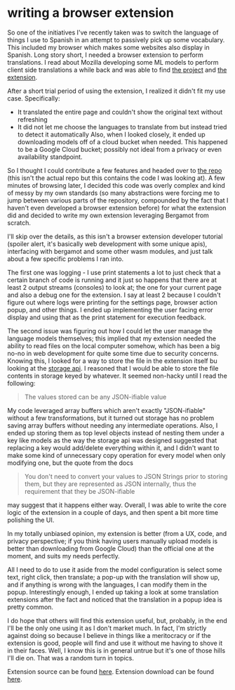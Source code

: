 # writing a browser extension

So one of the initiatives I've recently taken was to switch the language of things
I use to Spanish in an attempt to passively pick up some vocabulary. This included
my browser which makes some websites also display in Spanish. Long story short,
I needed a browser extension to perform translations. I read about Mozilla
developing some ML models to perform client side translations a while back and was
able to find [the project](https://browser.mt/) and [the extension](https://addons.mozilla.org/en-US/firefox/addon/firefox-translations/).

After a short trial period of using the extension, I realized it didn't fit my use
case. Specifically:
- It translated the entire page and couldn't show the original text without refreshing
- It did not let me choose the languages to translate from but instead tried to
  detect it automatically
Also, when I looked closely, it ended up downloading models off of a cloud bucket
when needed. This happened to be a Google Cloud bucket; possibly not ideal from
a privacy or even availability standpoint.

So I thought I could contribute a few features and headed over to [the repo](https://github.com/mozilla-extensions/firefox-translations/tree/1.1.4-build2)
(this isn't the actual repo but this contains the code I was looking at).
A few minutes of browsing later, I decided this code was overly complex and kind
of messy by my own standards (so many abstractions were forcing me to jump between
various parts of the repository, compounded by the fact that I haven't even developed
a browser extension before) for what the extension did and decided to write my own
extension leveraging Bergamot from scratch.

I'll skip over the details, as this isn't a browser extension developer tutorial
(spoiler alert, it's basically web development with some unique apis), interfacing
with bergamot and some other wasm modules, and just talk about a few specific problems
I ran into.

The first one was logging - I use print statements a lot to just check that a certain
branch of code is running and it just so happens that there are at least 2 output
streams (consoles) to look at; the one for your current page and also a debug one
for the extension. I say at least 2 because I couldn't figure out where logs were
printing for the settings page, browser action popup, and other things. I ended
up implementing the user facing error display and using that as the print statement
for execution feedback.

The second issue was figuring out how I could let the user manage the language models
themselves; this implied that my extension needed the ability to read files on the
local computer somehow, which has been a big no-no in web development for quite
some time due to security concerns. Knowing this, I looked for a way to store the
file in the extension itself bu looking at the [storage api](https://developer.mozilla.org/en-US/docs/Mozilla/Add-ons/WebExtensions/API/storage).
I reasoned that I would be able to store the file contents in storage keyed by whatever.
It seemed non-hacky until I read the following:

> The values stored can be any JSON-ifiable value

My code leveraged array buffers which aren't exactly "JSON-ifiable" without a few
transformations, but it turned out storage has no problem saving array buffers without
needing any intermediate operations. Also, I ended up storing them as top level
objects instead of nesting them under a key like models as the way the storage api
was designed suggested that replacing a key would add/delete everything within it,
and I didn't want to make some kind of unnecessary copy operation for every model
when only modifying one, but the quote from the docs

> You don't need to convert your values to JSON Strings prior to storing them, but
> they are represented as JSON internally, thus the requirement that they be JSON-ifiable

may suggest that it happens either way. Overall, I was able to write the core logic
of the extension in a couple of days, and then spent a bit more time polishing the
UI.

In my totally unbiased opinion, my extension is better (from a UX, code, and privacy
perspective; if you think having users manually upload models is better than downloading
from Google Cloud) than the official one at the moment, and suits my needs perfectly.

All I need to do to use it aside from the model configuration is select some text,
right click, then translate; a pop-up with the translation will show up, and if
anything is wrong with the languages, I can modify them in the popup. Interestingly
enough, I ended up taking a look at some translation extensions after the fact and
noticed that the translation in a popup idea is pretty common.

I do hope that others will find this extension useful, but, probably, in the end
I'll be the only one using it as I don't market much. In fact, I'm strictly against
doing so because I believe in things like a meritocracy or if the extension is good,
people will find and use it without me having to shove it in their faces. Well,
I know this is in general untrue but it's one of those hills I'll die on. That was
a random turn in topics.

Extension source can be found [here](https://github.com/rei2hu/berga-translator).
Extension download can be found [here](https://addons.mozilla.org/en-US/firefox/addon/berga-translator/).
